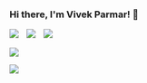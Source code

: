 ### Hi there, I'm Vivek Parmar! 👋

<a href="https://www.linkedin.com/in/vivekparmar18/"><img src="https://img.shields.io/badge/LinkedIn-0077B5?style=for-the-badge&logo=linkedin&logoColor=white"></a>&emsp;<a href="https://twitter.com/VvekParmar"><img src="https://img.shields.io/badge/Twitter-1DA1F2?style=for-the-badge&logo=twitter&logoColor=white"></a>&emsp;<a href="https://www.instagram.com/vvek.parmar/"><img src="https://img.shields.io/badge/Instagram-E4405F?style=for-the-badge&logo=instagram&logoColor=white"></a>

<a href="https://github.com/vvekparmar">![](https://komarev.com/ghpvc/?username=vvekparmar&color=blue)</a>

<a href="https://github.com/vvekparmar">
   <img src="https://github-readme-stats.vercel.app/api?username=vvekparmar&show_icons=true&title_color=336EFF&icon_color=336EFF&text_color=000000&bg_color=FFFFFF">
</a>
